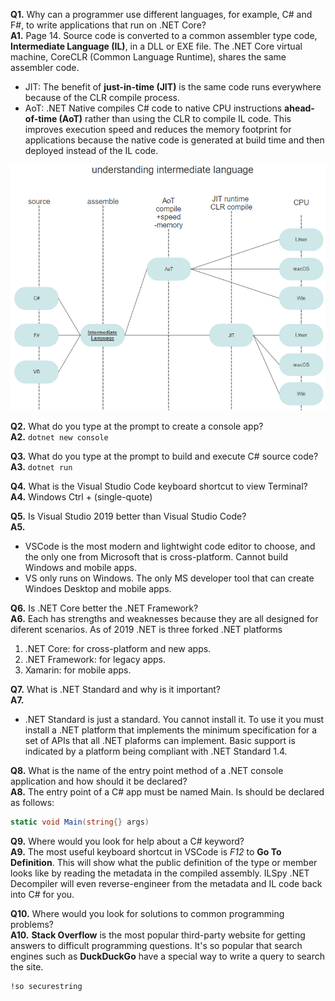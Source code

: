 **Q1.** Why can a programmer use different languages, for example, C# and F#, to write applications that run on .NET Core?  
**A1.** Page 14. Source code is converted to a common assembler type code, **Intermediate Language (IL)**, in a DLL or EXE file. The .NET Core virtual machine, CoreCLR (Common Language Runtime), shares the same assembler code. 
* JIT: The benefit of __just-in-time (JIT)__ is the same code runs everywhere because of the CLR compile process.  
* AoT: .NET Native compiles C# code to native CPU instructions __ahead-of-time (AoT)__ rather than using the CLR to compile IL code. This improves execution speed and reduces the memory footprint for applications because the native code is generated at build time and then deployed instead of the IL code. 
  
![IL UML diagram](https://github.com/skomja00/Csharp/blob/master/markjprice/Csharp%208.0%20and%20.NET%20Core%203.0/understanding%20intermediate%20language.png)  
    
**Q2.** What do you type at the prompt to create a console app?  
**A2.** `dotnet new console`  

**Q3.** What do you type at the prompt to build and execute C# source code?  
**A3.** `dotnet run`

**Q4.** What is the Visual Studio Code keyboard shortcut to view Terminal?  
**A4.** Windows Ctrl + (single-quote)

**Q5.** Is Visual Studio 2019 better than Visual Studio Code?  
**A5.**  
* VSCode is the most modern and lightwight code editor to choose, and the only one from Microsoft that is cross-platform. Cannot build Windows and mobile apps.  
* VS only runs on Windows. The only MS developer tool that can create Windoes Desktop and mobile apps.   

**Q6.** Is .NET Core better the .NET Framework?  
**A6.** Each has strengths and weaknesses because they are all designed for diferent scenarios. As of 2019 .NET is three forked .NET platforms
1. .NET Core: for cross-platform and new apps.
2. .NET Framework: for legacy apps.
3. Xamarin: for mobile apps.

**Q7.** What is .NET Standard and why is it important?  
**A7.** 
* .NET Standard is just a standard. You cannot install it. To use it you must install a .NET platform that implements the minimum specification for a set of APIs that all .NET plaforms can implement. Basic support is indicated by a platform being compliant with .NET Standard 1.4.

**Q8.** What is the name of the entry point method of a .NET console application and how should it be declared?  
**A8.** The entry point of a C# app must be named Main. Is should be declared as follows: 
```c#
static void Main(string{} args)  
```  

**Q9.** Where would you look for help about a C# keyword?  
**A9.** The most useful keyboard shortcut in VSCode is _F12_ to __Go To Definition__. This will show what the public definition of the type or member looks like by reading the metadata in the compiled assembly. ILSpy .NET Decompiler will even reverse-engineer from the metadata and IL code back into C# for you. 

**Q10.** Where would you look for solutions to common programming problems?  
**A10.** __Stack Overflow__ is the most popular third-party website for getting answers to difficult programming questions. It's so popular that search engines such as __DuckDuckGo__ have a special way to write a query to search the site. 
```DuckDuckGo
!so securestring
```
